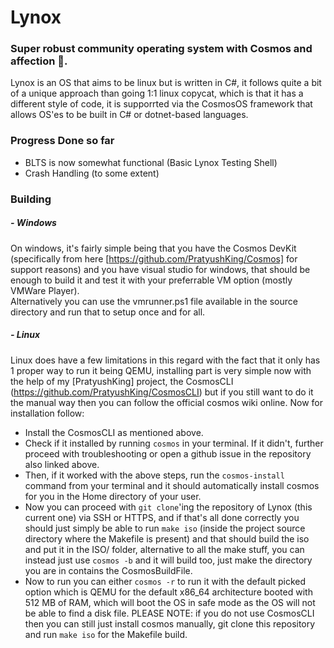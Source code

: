 # Lynox
### Super robust community operating system with Cosmos and affection 💖.

Lynox is an OS that aims to be linux but is written in C#, it follows quite a bit of a unique approach than going 1:1 linux copycat, which is that it has a different style of code, it is supporrted via the CosmosOS framework that allows OS'es to be built in C# or dotnet-based languages.

### Progress Done so far
- BLTS is now somewhat functional (Basic Lynox Testing Shell)
- Crash Handling (to some extent)

### Building

##### - Windows<br>

On windows, it's fairly simple being that you have the Cosmos DevKit (specifically from here [https://github.com/PratyushKing/Cosmos] for support reasons) and you have visual studio for windows, that should be enough to build it and test it with your preferrable VM option (mostly VMWare Player).
<br>Alternatively you can use the vmrunner.ps1 file available in the source directory and run that to setup once and for all.

##### - Linux<br>

Linux does have a few limitations in this regard with the fact that it only has 1 proper way to run it being QEMU, installing part is very simple now with the help of my [PratyushKing] project, the CosmosCLI (https://github.com/PratyushKing/CosmosCLI) but if you still want to do it the manual way then you can follow the official cosmos wiki online. Now for installation follow:
  - Install the CosmosCLI as mentioned above.
  - Check if it installed by running `cosmos` in your terminal. If it didn't, further proceed with troubleshooting or open a github issue in the repository also linked above.
  - Then, if it worked with the above steps, run the `cosmos-install` command from your terminal and it should automatically install cosmos for you in the Home directory of your user.
  - Now you can proceed with `git clone`'ing the repository of Lynox (this current one) via SSH or HTTPS, and if that's all done correctly you should just simply be able to run `make iso` (inside the project source directory where the Makefile is present) and that should build the iso and put it in the ISO/ folder, alternative to all the make stuff, you can instead just use `cosmos -b` and it will build too, just make the directory you are in contains the CosmosBuildFile.
  - Now to run you can either `cosmos -r` to run it with the default picked option which is QEMU for the default x86_64 architecture booted with 512 MB of RAM, which will boot the OS in safe mode as the OS will not be able to find a disk file.
PLEASE NOTE: if you do not use CosmosCLI then you can still just install cosmos manually, git clone this repository and run `make iso` for the Makefile build.

